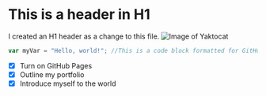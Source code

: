 # This is a header in H1

I created an H1 header as a change to this file.
![Image of Yaktocat](https://octodex.github.com/images/yaktocat.png)


``` javascript
var myVar = "Hello, world!"; //This is a code block formatted for GitHub
```

- [X] Turn on GitHub Pages
- [X] Outline my portfolio
- [X] Introduce myself to the world
